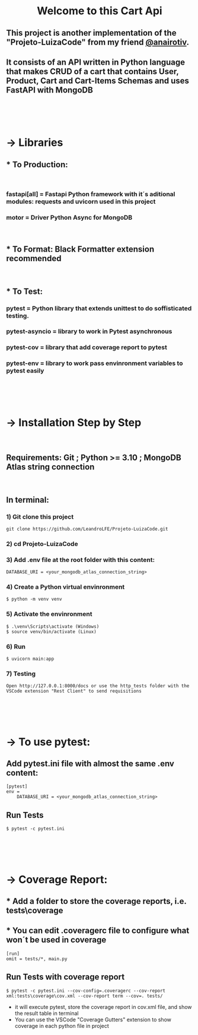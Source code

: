 #
# <center>Welcome to this Cart Api</center>

## This project is another implementation of the "Projeto-LuizaCode" from my friend [@anairotiv](https://github.com/anairotiv/Projeto-LuizaCode).  
## It consists of an API written in Python language that makes CRUD of a cart that contains User, Product, Cart and Cart-Items Schemas and uses FastAPI with MongoDB


# &nbsp;
# -> Libraries

## * To Production:
&nbsp;
### fastapi[all] = Fastapi Python framework with it´s aditional modules: requests and uvicorn used in this project
### motor = Driver Python Async for MongoDB

&nbsp;
## * To Format: Black Formatter extension recommended
&nbsp;


## * To Test:
### pytest = Python library that extends unittest to do soffisticated testing.
### pytest-asyncio = library to work in Pytest asynchronous
### pytest-cov = library that add coverage report to pytest
### pytest-env = library to work pass envinronment variables to pytest easily

# &nbsp;
# -> Installation Step by Step
&nbsp;
## Requirements: Git ;  Python >= 3.10 ; MongoDB Atlas string connection
&nbsp;
## In terminal:
### 1) Git clone this project 
```
git clone https://github.com/LeandroLFE/Projeto-LuizaCode.git
```
### 2) cd Projeto-LuizaCode
### 3) Add .env file at the root folder with this content:
```
DATABASE_URI = <your_mongodb_atlas_connection_string>
```
### 4) Create a Python virtual envinronment
```
$ python -m venv venv
```
### 5) Activate the envinronment
```
$ .\venv\Scripts\activate (Windows)
$ source venv/bin/activate (Linux)
```
### 6) Run
```
$ uvicorn main:app
```
### 7) Testing
```
Open http://127.0.0.1:8000/docs or use the http_tests folder with the VSCode extension "Rest Client" to send requisitions
```
# &nbsp;
# -> To use pytest:
## Add pytest.ini file with almost the same .env content:
```
[pytest]
env =
    DATABASE_URI = <your_mongodb_atlas_connection_string>
```
## Run Tests
```
$ pytest -c pytest.ini
```
# &nbsp;
# -> Coverage Report:
## * Add a folder to store the coverage reports, i.e. tests\coverage
## * You can edit .coveragerc file to configure what won´t be used in coverage
```
[run]
omit = tests/*, main.py
```
## Run Tests with coverage report
```
$ pytest -c pytest.ini --cov-config=.coveragerc --cov-report xml:tests\coverage\cov.xml --cov-report term --cov=. tests/
```
* it will execute pytest, store the coverage report in cov.xml file, and show the result table in terminal
* You can use the VSCode "Coverage Gutters" extension to show coverage in each python file in project
